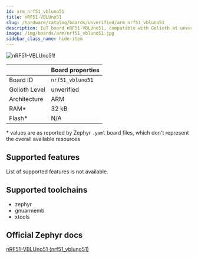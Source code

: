 ```yaml
---
id: arm_nrf51_vbluno51
title: nRF51-VBLUno51
slug: /hardware/catalog/boards/unverified/arm_nrf51_vbluno51
description: IoT board nRF51-VBLUno51, compatible with Golioth at unverified level.
image: /img/boards/arm/nrf51_vbluno51.jpg
sidebar_class_name: hide-item
---
```


[//]: # (This is an auto-generated file, do not edit! Changes to it will be lost upon re-generation)

![nRF51-VBLUno51!](/img/boards/arm/nrf51_vbluno51.jpg "nRF51-VBLUno51")

|                | Board properties     |
| -------------  | -------------------- |
| Board ID       | `nrf51_vbluno51` |
| Golioth Level  | unverified       |
| Architecture   | ARM |
| RAM*           | 32 kB |
| Flash*         | N/A |

\* values are as reported by Zephyr `.yaml` board files, which don't represent the overall available resources



## Supported features

List of supported features is not available.

## Supported toolchains

* zephyr
* gnuarmemb
* xtools

## Official Zephyr docs

[nRF51-VBLUno51 (nrf51_vbluno51)](https://docs.zephyrproject.org/latest/boards/arm/nrf51_vbluno51/doc/index.html)
